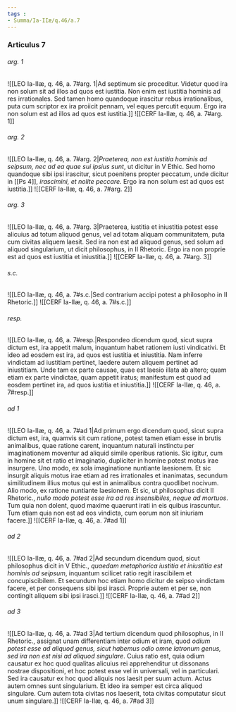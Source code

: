 ```yaml
---
tags : 
- Summa/Ia-IIæ/q.46/a.7
---
```


### Articulus 7

###### arg. 1
![[LEO Ia-IIæ, q. 46, a. 7#arg. 1|Ad septimum sic proceditur. Videtur quod ira non solum sit ad illos ad quos est iustitia. Non enim est iustitia hominis ad res irrationales. Sed tamen homo quandoque irascitur rebus irrationalibus, puta cum scriptor ex ira proiicit pennam, vel eques percutit equum. Ergo ira non solum est ad illos ad quos est iustitia.]]
![[CERF Ia-IIæ, q. 46, a. 7#arg. 1]]

###### arg. 2
![[LEO Ia-IIæ, q. 46, a. 7#arg. 2|*Praeterea, non est iustitia hominis ad seipsum, nec ad ea quae sui ipsius sunt*, ut dicitur in V Ethic. Sed homo quandoque sibi ipsi irascitur, sicut poenitens propter peccatum, unde dicitur in [[Ps 4]], *irascimini, et nolite peccare*. Ergo ira non solum est ad quos est iustitia.]]
![[CERF Ia-IIæ, q. 46, a. 7#arg. 2]]

###### arg. 3
![[LEO Ia-IIæ, q. 46, a. 7#arg. 3|Praeterea, iustitia et iniustitia potest esse alicuius ad totum aliquod genus, vel ad totam aliquam communitatem, puta cum civitas aliquem laesit. Sed ira non est ad aliquod genus, sed solum ad aliquod singularium, ut dicit philosophus, in II Rhetoric. Ergo ira non proprie est ad quos est iustitia et iniustitia.]]
![[CERF Ia-IIæ, q. 46, a. 7#arg. 3]]

###### s.c.
![[LEO Ia-IIæ, q. 46, a. 7#s.c.|Sed contrarium accipi potest a philosopho in II Rhetoric.]]
![[CERF Ia-IIæ, q. 46, a. 7#s.c.]]

###### resp.
![[LEO Ia-IIæ, q. 46, a. 7#resp.|Respondeo dicendum quod, sicut supra dictum est, ira appetit malum, inquantum habet rationem iusti vindicativi. Et ideo ad eosdem est ira, ad quos est iustitia et iniustitia. Nam inferre vindictam ad iustitiam pertinet, laedere autem aliquem pertinet ad iniustitiam. Unde tam ex parte causae, quae est laesio illata ab altero; quam etiam ex parte vindictae, quam appetit iratus; manifestum est quod ad eosdem pertinet ira, ad quos iustitia et iniustitia.]]
![[CERF Ia-IIæ, q. 46, a. 7#resp.]]

###### ad 1
![[LEO Ia-IIæ, q. 46, a. 7#ad 1|Ad primum ergo dicendum quod, sicut supra dictum est, ira, quamvis sit cum ratione, potest tamen etiam esse in brutis animalibus, quae ratione carent, inquantum naturali instinctu per imaginationem moventur ad aliquid simile operibus rationis. Sic igitur, cum in homine sit et ratio et imaginatio, dupliciter in homine potest motus irae insurgere. Uno modo, ex sola imaginatione nuntiante laesionem. Et sic insurgit aliquis motus irae etiam ad res irrationales et inanimatas, secundum similitudinem illius motus qui est in animalibus contra quodlibet nocivum. Alio modo, ex ratione nuntiante laesionem. Et sic, ut philosophus dicit II Rhetoric., *nullo modo potest esse ira ad res insensibiles, neque ad mortuos*. Tum quia non dolent, quod maxime quaerunt irati in eis quibus irascuntur. Tum etiam quia non est ad eos vindicta, cum eorum non sit iniuriam facere.]]
![[CERF Ia-IIæ, q. 46, a. 7#ad 1]]

###### ad 2
![[LEO Ia-IIæ, q. 46, a. 7#ad 2|Ad secundum dicendum quod, sicut philosophus dicit in V Ethic., *quaedam metaphorica iustitia et iniustitia est hominis ad seipsum*, inquantum scilicet ratio regit irascibilem et concupiscibilem. Et secundum hoc etiam homo dicitur de seipso vindictam facere, et per consequens sibi ipsi irasci. Proprie autem et per se, non contingit aliquem sibi ipsi irasci.]]
![[CERF Ia-IIæ, q. 46, a. 7#ad 2]]

###### ad 3
![[LEO Ia-IIæ, q. 46, a. 7#ad 3|Ad tertium dicendum quod philosophus, in II Rhetoric., assignat unam differentiam inter odium et iram, quod *odium potest esse ad aliquod genus, sicut habemus odio omne latronum genus, sed ira non est nisi ad aliquod singulare*. Cuius ratio est, quia odium causatur ex hoc quod qualitas alicuius rei apprehenditur ut dissonans nostrae dispositioni, et hoc potest esse vel in universali, vel in particulari. Sed ira causatur ex hoc quod aliquis nos laesit per suum actum. Actus autem omnes sunt singularium. Et ideo ira semper est circa aliquod singulare. Cum autem tota civitas nos laeserit, tota civitas computatur sicut unum singulare.]]
![[CERF Ia-IIæ, q. 46, a. 7#ad 3]]

